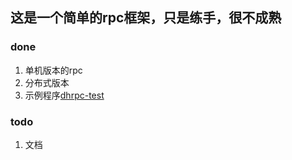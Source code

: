 ## 这是一个简单的rpc框架，只是练手，很不成熟


### done
1. 单机版本的rpc
2. 分布式版本
3. 示例程序[dhrpc-test](https://github.com/ding-hai/dhrpc/tree/master/dhrpc-test)
### todo
1. 文档
